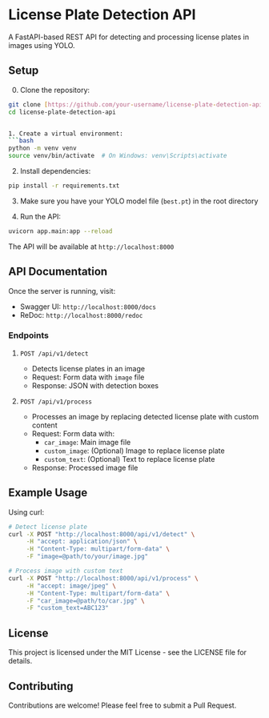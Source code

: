 # License Plate Detection API

A FastAPI-based REST API for detecting and processing license plates in images using YOLO.

## Setup
0. Clone the repository:
```bash
git clone [https://github.com/your-username/license-plate-detection-api.git](https://github.com/SAMARTHD30/Number-Plate_Detection-.git)
cd license-plate-detection-api


1. Create a virtual environment:
```bash
python -m venv venv
source venv/bin/activate  # On Windows: venv\Scripts\activate
```

2. Install dependencies:
```bash
pip install -r requirements.txt
```

3. Make sure you have your YOLO model file (`best.pt`) in the root directory

4. Run the API:
```bash
uvicorn app.main:app --reload
```

The API will be available at `http://localhost:8000`

## API Documentation

Once the server is running, visit:
- Swagger UI: `http://localhost:8000/docs`
- ReDoc: `http://localhost:8000/redoc`

### Endpoints

1. `POST /api/v1/detect`
   - Detects license plates in an image
   - Request: Form data with `image` file
   - Response: JSON with detection boxes

2. `POST /api/v1/process`
   - Processes an image by replacing detected license plate with custom content
   - Request: Form data with:
     - `car_image`: Main image file
     - `custom_image`: (Optional) Image to replace license plate
     - `custom_text`: (Optional) Text to replace license plate
   - Response: Processed image file

## Example Usage

Using curl:

```bash
# Detect license plate
curl -X POST "http://localhost:8000/api/v1/detect" \
     -H "accept: application/json" \
     -H "Content-Type: multipart/form-data" \
     -F "image=@path/to/your/image.jpg"

# Process image with custom text
curl -X POST "http://localhost:8000/api/v1/process" \
     -H "accept: image/jpeg" \
     -H "Content-Type: multipart/form-data" \
     -F "car_image=@path/to/car.jpg" \
     -F "custom_text=ABC123"
```

## License

This project is licensed under the MIT License - see the LICENSE file for details.

## Contributing

Contributions are welcome! Please feel free to submit a Pull Request.
